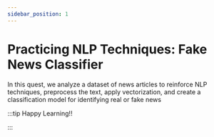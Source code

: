 ```yaml
---
sidebar_position: 1
---
```


# Practicing NLP Techniques: Fake News Classifier

In this quest, we analyze a dataset of news articles to reinforce NLP techniques, preprocess the text, apply vectorization, and create a classification model for identifying real or fake news

:::tip Happy Learning!!

<QuestButton text="Go To Quest" link="https://app.stackup.dev/quest_page/practicing-nlp-techniques-fake-news-classifier" />

:::
